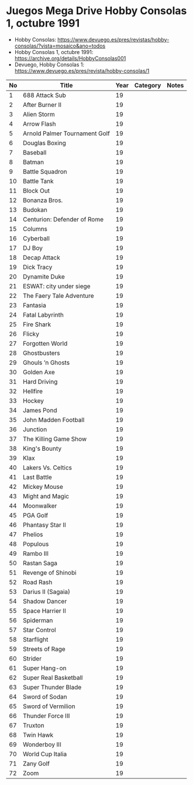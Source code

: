 Juegos Mega Drive Hobby Consolas 1, octubre 1991
======

* Hobby Consolas: https://www.devuego.es/pres/revistas/hobby-consolas/?vista=mosaico&ano=todos
* Hobby Consolas 1, octubre 1991: https://archive.org/details/HobbyConsolas001
* Devuego, Hobby Consolas 1: https://www.devuego.es/pres/revista/hobby-consolas/1


| No  | Title                                   | Year | Category       | Notes      |
|-----|-----------------------------------------|------|----------------|------------|
|   1 | 688 Attack Sub                          | 19   |                |            |
|   2 | After Burner II                         | 19   |                |            |
|   3 | Alien Storm                             | 19   |                |            |
|   4 | Arrow Flash                             | 19   |                |            |
|   5 | Arnold Palmer Tournament Golf           | 19   |                |            |
|   6 | Douglas Boxing                          | 19   |                |            |
|   7 | Baseball                                | 19   |                |            |
|   8 | Batman                                  | 19   |                |            |
|   9 | Battle Squadron                         | 19   |                |            |
|  10 | Battle Tank                             | 19   |                |            |
|  11 | Block Out                               | 19   |                |            |
|  12 | Bonanza Bros.                           | 19   |                |            |
|  13 | Budokan                                 | 19   |                |            |
|  14 | Centurion: Defender of Rome             | 19   |                |            |
|  15 | Columns                                 | 19   |                |            |
|  16 | Cyberball                               | 19   |                |            |
|  17 | DJ Boy                                  | 19   |                |            |
|  18 | Decap Attack                            | 19   |                |            |
|  19 | Dick Tracy                              | 19   |                |            |
|  20 | Dynamite Duke                           | 19   |                |            |
|  21 | ESWAT: city under siege                 | 19   |                |            |
|  22 | The Faery Tale Adventure                | 19   |                |            |
|  23 | Fantasia                                | 19   |                |            |
|  24 | Fatal Labyrinth                         | 19   |                |            |
|  25 | Fire Shark                              | 19   |                |            |
|  26 | Flicky                                  | 19   |                |            |
|  27 | Forgotten World                         | 19   |                |            |
|  28 | Ghostbusters                            | 19   |                |            |
|  29 | Ghouls ’n Ghosts                        | 19   |                |            |
|  30 | Golden Axe                              | 19   |                |            |
|  31 | Hard Driving                            | 19   |                |            |
|  32 | Hellfire                                | 19   |                |            |
|  33 | Hockey                                  | 19   |                |            |
|  34 | James Pond                              | 19   |                |            |
|  35 | John Madden Football                    | 19   |                |            |
|  36 | Junction                                | 19   |                |            |
|  37 | The Killing Game Show                   | 19   |                |            |
|  38 | King's Bounty                           | 19   |                |            |
|  39 | Klax                                    | 19   |                |            |
|  40 | Lakers Vs. Celtics                      | 19   |                |            |
|  41 | Last Battle                             | 19   |                |            |
|  42 | Mickey Mouse                            | 19   |                |            |
|  43 | Might and Magic                         | 19   |                |            |
|  44 | Moonwalker                              | 19   |                |            |
|  45 | PGA Golf                                | 19   |                |            |
|  46 | Phantasy Star II                        | 19   |                |            |
|  47 | Phelios                                 | 19   |                |            |
|  48 | Populous                                | 19   |                |            |
|  49 | Rambo III                               | 19   |                |            |
|  50 | Rastan Saga                             | 19   |                |            |
|  51 | Revenge of Shinobi                      | 19   |                |            |
|  52 | Road Rash                               | 19   |                |            |
|  53 | Darius II (Sagaia)                      | 19   |                |            |
|  54 | Shadow Dancer                           | 19   |                |            |
|  55 | Space Harrier II                        | 19   |                |            |
|  56 | Spiderman                               | 19   |                |            |
|  57 | Star Control                            | 19   |                |            |
|  58 | Starflight                              | 19   |                |            |
|  59 | Streets of Rage                         | 19   |                |            |
|  60 | Strider                                 | 19   |                |            |
|  61 | Super Hang-on                           | 19   |                |            |
|  62 | Super Real Basketball                   | 19   |                |            |
|  63 | Super Thunder Blade                     | 19   |                |            |
|  64 | Sword of Sodan                          | 19   |                |            |
|  65 | Sword of Vermilion                      | 19   |                |            |
|  66 | Thunder Force III                       | 19   |                |            |
|  67 | Truxton                                 | 19   |                |            |
|  68 | Twin Hawk                               | 19   |                |            |
|  69 | Wonderboy III                           | 19   |                |            |
|  70 | World Cup Italia                        | 19   |                |            |
|  71 | Zany Golf                               | 19   |                |            |
|  72 | Zoom                                    | 19   |                |            |
